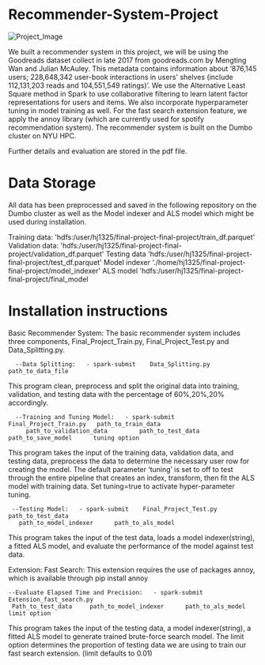 # Recommender-System-Project
![Project_Image](https://1b4r2t64qlx21nqil3x91p8i-wpengine.netdna-ssl.com/wp-content/uploads/2019/11/recommender_systems-1-1200x385.png)

We built a recommender system in this project, we will be using the Goodreads dataset collect in late 2017 from goodreads.com by Mengting Wan and Julian McAuley. This metadata contains information about ‘876,145 users; 228,648,342 user-book interactions in users' shelves (include 112,131,203 reads and 104,551,549 ratings)’. We use the Alternative Least Square method in Spark to use collaborative filtering to learn latent factor representations for users and items. We also incorporate hyperparameter tuning in model training as well. For the fast search extension feature, we apply the annoy library (which are currently used for spotify recommendation system). The recommender system is built on the Dumbo cluster on NYU HPC. 

Further details and evaluation are stored in the pdf file. 

# Data Storage

All data has been preprocessed and saved in the following repository on the Dumbo cluster as well as the Model indexer and ALS model which might be used during installation. 

Training data:   	'hdfs:/user/hj1325/final-project-final-project/train_df.parquet'
Validation data:   	'hdfs:/user/hj1325/final-project-final-project/validation_df.parquet'
Testing data 	'hdfs:/user/hj1325/final-project-final-project/test_df.parquet'
Model indexer	'./home/hj1325/final-project-final-project/model_indexer'
ALS model		'hdfs:/user/hj1325/final-project-final-project/final_model

# Installation instructions

Basic Recommender System: The basic recommender system includes three components, Final_Project_Train.py, Final_Project_Test.py and Data_Splitting.py. 

      --Data Splitting:   - spark-submit    Data_Splitting.py     path_to_data_file

This program clean, preprocess and split the original data into training, validation, and testing data with the percentage of 60%,20%,20% accordingly. 

      --Training and Tuning Model:   - spark-submit    Final_Project_Train.py	path_to_train_data     
         path_to_validation_data	     path_to_test_data      path_to_save_model      tuning option
     
This program takes the input of the training data, validation data, and testing data, preprocess the data to determine the necessary user row for creating the model. The default parameter ‘tuning’ is set to off to test through the entire pipeline that creates an index, transform, then fit the ALS model with training data. Set tuning=true to activate hyper-parameter tuning.     
     
     --Testing Model:   - spark-submit    Final_Project_Test.py     path_to_test_data      
       path_to_model_indexer      path_to_als_model
     
This program takes the input of the test data, loads a model indexer(string), a fitted ALS model, and evaluate the performance of the model against test data. 

Extension: Fast Search: This extension requires the use of packages annoy, which is available through pip install annoy 

    --Evaluate Elapsed Time and Precision:   - spark-submit    Extension_fast_search.py      
     Path_to_test_data     path_to_model_indexer      path_to_als_model     limit option

This program takes the input of the testing data, a model indexer(string), a fitted ALS model to 
generate trained brute-force search model. The limit option determines the proportion of testing data we are using to train our fast search extension. (limit defaults to 0.01)
